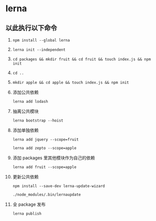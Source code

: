 # lerna

## 以此执行以下命令

1. `npm install --global lerna`
2. `lerna init --independent`

3. `cd packages && mkdir fruit && cd fruit && touch index.js && npm init`

4. `cd ..`

5. `mkdir apple && cd apple && touch index.js && npm init`

6. 添加公共依赖

   `lerna add lodash`

7. 抽离公共模块

   `lerna bootstrap --hoist`

8. 添加单独依赖

   `lerna add jquery --scope=fruit`

   `lerna add zepto --scope=apple`

9. 添加 packages 里其他模块作为自己的依赖

   `lerna add fruit --scope=apple`

10. 更新公共依赖

    `npm install --save-dev lerna-update-wizard`

    `./node_modules/.bin/lernaupdate`

11. 全 package 发布

    `lerna publish`
